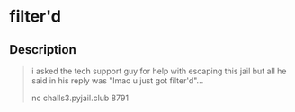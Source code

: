 # filter'd
## Description
> i asked the tech support guy for help with escaping this jail but all he said in his reply was "lmao u just got filter'd"...
>
> nc challs3.pyjail.club 8791

## 
